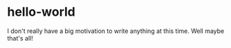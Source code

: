 # hello-world

I don't really have a big motivation to write anything at this time.
Well maybe that's all!
